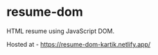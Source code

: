 # resume-dom

HTML resume using JavaScript DOM.

Hosted at - https://resume-dom-kartik.netlify.app/
